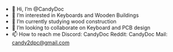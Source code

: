 - 👋 Hi, I’m @CandyDoc
- 👀 I’m interested in Keyboards and Wooden Buildings
- 🌱 I’m currently studying wood construction
- 💞️ I’m looking to collaborate on Keyboard and PCB design
- 📫 How to reach me Discord: CandyDoc Reddit: CandyDoc Mail: candy2dpc@gmail.com

<!---
CandyDoc/CandyDoc is a ✨ special ✨ repository because its `README.md` (this file) appears on your GitHub profile.
You can click the Preview link to take a look at your changes.
--->

